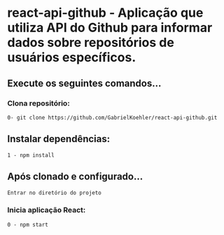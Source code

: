 
# react-api-github - Aplicação que utiliza API do Github para informar dados sobre repositórios de usuários específicos.

## Execute os seguintes comandos...

### Clona repositório:
```
0- git clone https://github.com/GabrielKoehler/react-api-github.git
```
## Instalar dependências:
```
1 - npm install
```

## Após clonado e configurado...

```
Entrar no diretório do projeto
```

### Inicia aplicação React:
```
0 - npm start
```
